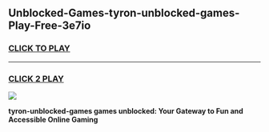 
## Unblocked-Games-tyron-unblocked-games-Play-Free-3e7io
<h3>
<a href="https://premium76.site?title=tyron-unblocked-games&ref=17A">CLICK TO PLAY</a></h3>
<hr>

<h3>
<a href="https://premium76.site?title=tyron-unblocked-games&ref=17A">CLICK 2 PLAY</a>
  
</h3>

<a href="https://premium76.site?title=tyron-unblocked-games&ref=17A"><img src="https://clearcache.store/games.png"></a>


**tyron-unblocked-games games unblocked: Your Gateway to Fun and Accessible Online Gaming**
